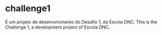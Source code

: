 # challenge1
É um projeto de desenvolvimento do Desafio 1, da Escola DNC.
This is the Challenge 1, a development project of Escola DNC.

